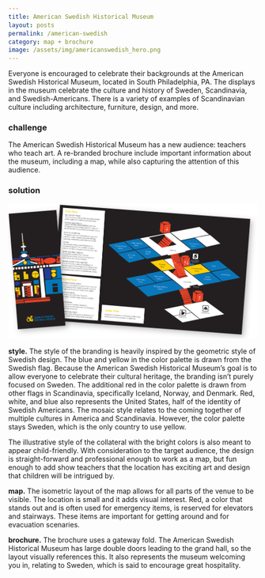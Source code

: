 ```yaml
---
title: American Swedish Historical Museum
layout: posts
permalink: /american-swedish
category: map + brochure
image: /assets/img/americanswedish_hero.png
---
```

Everyone is encouraged to celebrate their  backgrounds at the American Swedish Historical Museum, located in South Philadelphia, PA. The displays in the museum celebrate the culture and history of Sweden, Scandinavia, and Swedish-Americans.  There is a variety of examples of Scandinavian culture including architecture, furniture, design, and more. 

### challenge

The American Swedish Historical Museum has a new audience: teachers who teach art. A re-branded brochure include important information about the museum, including a map, while also capturing the attention of this audience.

### solution

![](/assets/img/americanswedish_design.png)

**style.** The style of the branding is heavily inspired by the geometric style of Swedish design. The blue and yellow in the color palette is drawn from the Swedish flag. Because the American Swedish Historical Museum’s goal is to allow everyone to celebrate their cultural heritage, the branding isn’t purely focused on Sweden. The additional red in the color palette is drawn from other flags in Scandinavia, specifically Iceland, Norway, and Denmark. Red, white, and blue also represents the United States, half of the identity of Swedish Americans. The mosaic style relates to the coming together of multiple cultures in America and Scandinavia. However, the color palette stays Sweden, which is the only country to use yellow.

The illustrative style of the collateral with the bright colors is also meant to appear child-friendly. With consideration to the target audience, the design is straight-forward and professional enough to work as a map, but fun enough to add show teachers that the location has exciting art and design that children will be intrigued by.

**map.** The isometric layout of the map allows for all parts of the venue to be visible. The location is small and it adds visual interest. Red, a color that stands out and is often used for emergency items, is reserved for elevators and stairways. These items are important for getting around and for evacuation scenaries.

**brochure.** The brochure uses a gateway fold. The American Swedish Historical Museum has large double doors leading to the grand hall, so the layout visually references this. It also represents the museum welcoming you in, relating to Sweden, which is said to encourage great hospitality.